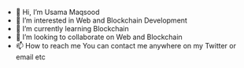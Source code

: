 - 👋 Hi, I’m Usama Maqsood
- 👀 I’m interested in Web and Blockchain Development
- 🌱 I’m currently learning Blockchain 
- 💞️ I’m looking to collaborate on Web and Blockchain
- 📫 How to reach me You can contact me anywhere on my Twitter or email etc

<!---
U-M-97/U-M-97 is a ✨ special ✨ repository because its `README.md` (this file) appears on your GitHub profile.
You can click the Preview link to take a look at your changes.
--->
